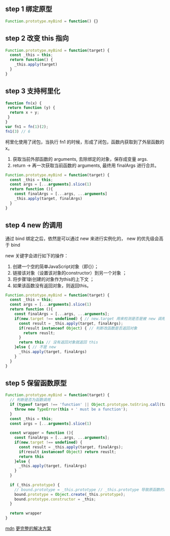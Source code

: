 ## step 1 绑定原型
```js
Function.prototype.myBind = function() {}
```

## step 2 改变 this 指向
```js
Function.prototype.myBind = function(target) {
  const _this = this;
  return function() {
    _this.apply(target)
  } 
}
```

## step 3 支持柯里化
```js
function fn(x) {
 return function (y) {
  return x + y;
 }
}
var fn1 = fn(1)(2);
fn1(3) // 6
```
柯里化使用了闭包，当执行 fn1 的时候，形成了闭包，函数内获取到了外层函数的 x。
1. 获取当前外部函数的 arguments, 去除绑定的对象，保存成变量 args.
2. return -> 再一次获取当前函数的  arguments, 最终用 finalArgs 进行合并。

```js
Function.prototype.myBind = function(target) {
  const _this = this;
  const args = [...arguments].slice(1)
  return function (){
    const finalArgs = [...args, ...arguments]
    _this.apply(target, finalArgs)
  }
}
```

## step 4  new 的调用
通过 bind 绑定之后，依然是可以通过 new 来进行实例化的， new 的优先级会高于 bind

new 关键字会进行如下的操作：
1. 创建一个空的简单JavaScript对象（即{}）；
2. 链接该对象（设置该对象的constructor）到另一个对象 ；
3. 将步骤1新创建的对象作为this的上下文 ；
4. 如果该函数没有返回对象，则返回this。

```js
Function.prototype.myBind = function(target) {
  const _this = this;
  const args = [...arguments].slice(1)
  return function (){
    const finalArgs = [...args, ...arguments];
    if(new.target !== undefined) { // new.target 用来检测是否是被 new 调用
      const result = _this.apply(target, finalArgs);
      if(result instanceof Object) { // 判断改函数是否返回对象
        return reuslt;
      }
      return this // 没有返回对象就返回 this
    }else { // 不是 new
      _this.apply(target, finalArgs)
    }
  }
}
```

## step 5 保留函数原型

```js
Function.prototype.myBind = function(target) {
  // 判断是否为函数调用
  if (typeof target !== 'function' || Object.prototype.toString.call(target) !== '[object Function]') {
    throw new TypeError(this + ' must be a function');
  }
  const _this = this;
  const args = [...arguments].slice(1)
  
  const wrapper = function (){
    const finalArgs = [...args, ...arguments];
    if(new.target !== undefined) {
      const result = _this.apply(target, finalArgs);
      if(result instanceof Object) return reuslt;
      return this
    }else {
      _this.apply(target, finalArgs)
    }
  }
  
  if (_this.prototype) {
    // bound.prototype = _this.prototype // _this.prototype 导致原函数的原型被修改 应使用 Object.create
    bound.prototype = Object.create(_this.prototype);
    bound.prototype.constructor = _this;
  }
  
  return wrapper
}
```


[mdn](https://developer.mozilla.org/zh-CN/docs/Web/JavaScript/Reference/Global_Objects/Function/bind#polyfill)
[更完整的解决方案](https://github.com/Raynos/function-bind)
